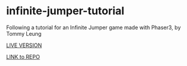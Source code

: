 # infinite-jumper-tutorial
Following a tutorial for an Infinite Jumper game made with Phaser3, by Tommy Leung

[LIVE VERSION](https://newincome.github.io/infinite-jumper-tutorial/)

[LINK to REPO](https://github.com/NewIncome/infinite-jumper-tutorial)